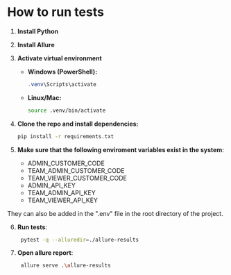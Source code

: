 # How to run tests

1. **Install Python**

2. **Install Allure**

3. **Activate virtual environment**  
   - **Windows (PowerShell):**
     ```powershell
     .venv\Scripts\activate
     ```
   - **Linux/Mac:**
     ```bash
     source .venv/bin/activate
     ```

4. **Clone the repo and install dependencies:**
   ```bash
   pip install -r requirements.txt
   
5. **Make sure that the following enviroment variables exist in the system**:
   - ADMIN_CUSTOMER_CODE
   - TEAM_ADMIN_CUSTOMER_CODE
   - TEAM_VIEWER_CUSTOMER_CODE
   - ADMIN_API_KEY
   - TEAM_ADMIN_API_KEY
   - TEAM_VIEWER_API_KEY

They can also be added in the ".env" file in the root directory of the project.
   
6. **Run tests**:
   ```bash
    pytest -q --alluredir=./allure-results

7. **Open allure report**:
   ```bash
    allure serve .\allure-results  